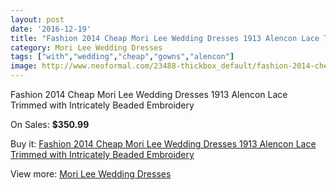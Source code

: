 ```yaml
---
layout: post
date: '2016-12-19'
title: "Fashion 2014 Cheap Mori Lee Wedding Dresses 1913 Alencon Lace Trimmed with Intricately Beaded Embroidery"
category: Mori Lee Wedding Dresses
tags: ["with","wedding","cheap","gowns","alencon"]
image: http://www.neoformal.com/23488-thickbox_default/fashion-2014-cheap-mori-lee-wedding-dresses-1913-alencon-lace-trimmed-with-intricately-beaded-embroidery.jpg
---
```

Fashion 2014 Cheap Mori Lee Wedding Dresses 1913 Alencon Lace Trimmed with Intricately Beaded Embroidery

On Sales: **$350.99**
<a href="https://www.neoformal.com/en/mori-lee-wedding-dresses-2014/7880-fashion-2014-cheap-mori-lee-wedding-dresses-1913-alencon-lace-trimmed-with-intricately-beaded-embroidery.html"><amp-img layout="responsive" width="600" height="600" src="//www.neoformal.com/23488-thickbox_default/fashion-2014-cheap-mori-lee-wedding-dresses-1913-alencon-lace-trimmed-with-intricately-beaded-embroidery.jpg" alt="Fashion 2014 Cheap Mori Lee Wedding Dresses 1913 Alencon Lace Trimmed with Intricately Beaded Embroidery 0" /></a>
<a href="https://www.neoformal.com/en/mori-lee-wedding-dresses-2014/7880-fashion-2014-cheap-mori-lee-wedding-dresses-1913-alencon-lace-trimmed-with-intricately-beaded-embroidery.html"><amp-img layout="responsive" width="600" height="600" src="//www.neoformal.com/23490-thickbox_default/fashion-2014-cheap-mori-lee-wedding-dresses-1913-alencon-lace-trimmed-with-intricately-beaded-embroidery.jpg" alt="Fashion 2014 Cheap Mori Lee Wedding Dresses 1913 Alencon Lace Trimmed with Intricately Beaded Embroidery 1" /></a>
<a href="https://www.neoformal.com/en/mori-lee-wedding-dresses-2014/7880-fashion-2014-cheap-mori-lee-wedding-dresses-1913-alencon-lace-trimmed-with-intricately-beaded-embroidery.html"><amp-img layout="responsive" width="600" height="600" src="//www.neoformal.com/23489-thickbox_default/fashion-2014-cheap-mori-lee-wedding-dresses-1913-alencon-lace-trimmed-with-intricately-beaded-embroidery.jpg" alt="Fashion 2014 Cheap Mori Lee Wedding Dresses 1913 Alencon Lace Trimmed with Intricately Beaded Embroidery 2" /></a>

Buy it: [Fashion 2014 Cheap Mori Lee Wedding Dresses 1913 Alencon Lace Trimmed with Intricately Beaded Embroidery](https://www.neoformal.com/en/mori-lee-wedding-dresses-2014/7880-fashion-2014-cheap-mori-lee-wedding-dresses-1913-alencon-lace-trimmed-with-intricately-beaded-embroidery.html "Fashion 2014 Cheap Mori Lee Wedding Dresses 1913 Alencon Lace Trimmed with Intricately Beaded Embroidery")

View more: [Mori Lee Wedding Dresses](https://www.neoformal.com/en/67-mori-lee-wedding-dresses-2014 "Mori Lee Wedding Dresses")
